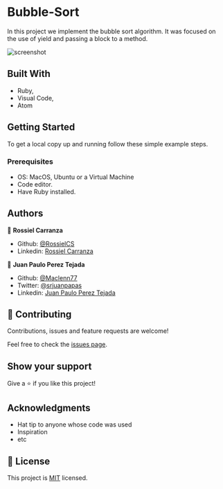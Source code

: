 # Bubble-Sort
In this project we implement the bubble sort algorithm. It was focused on the use of yield and passing a block to a method.

![screenshot](https://user-images.githubusercontent.com/60085697/79005961-66b3e880-7b2e-11ea-8216-8d8c6994ae88.png)

## Built With

- Ruby,
- Visual Code,
- Atom

## Getting Started

To get a local copy up and running follow these simple example steps.

### Prerequisites
- OS: MacOS, Ubuntu or a Virtual Machine
- Code editor.
- Have Ruby installed.


## Authors

👤 **Rossiel Carranza**

- Github: [@RossielCS](https://github.com/RossielCS)
- Linkedin: [Rossiel Carranza](https://www.linkedin.com/in/rossiel-carranza-1666b11a1/)

👤 **Juan Paulo Perez Tejada**

- Github: [@Maclenn77](https://github.com/Maclenn77)
- Twitter: [@srjuanpapas](https://twitter.com/srjuanpapas)
- Linkedin: [Juan Paulo Perez Tejada](https://mx.linkedin.com/in/juanpaulopereztejada)

## 🤝 Contributing

Contributions, issues and feature requests are welcome!

Feel free to check the [issues page](issues/).

## Show your support

Give a ⭐️ if you like this project!

## Acknowledgments

- Hat tip to anyone whose code was used
- Inspiration
- etc

## 📝 License

This project is [MIT](lic.url) licensed.
